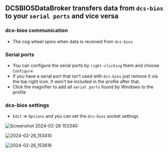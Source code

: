 ## DCSBIOSDataBroker transfers data from ```dcs-bios``` to your ```serial ports``` and vice versa


### dcs-bios communication
* The cog wheel spins when data is received from ```dcs-bios```

### Serial ports
* You can configure the serial ports by ```right-clicking``` them and choose ```Configure```
* If you have a serial port that isn't used with ```dcs-bios``` just remove it via the top right icon. It won't be included in the profile after that.
* Click the magnifier to add all ```serial ports``` found by Windows to the profile

### dcs-bios settings
* ```Edit``` => ```Options``` and you can set the ```dcs-bios``` socket settings


![Screenshot 2024-02-26 153340](https://github.com/DCS-Skunkworks/DCSBIOSDataBroker/assets/10453261/9ade9dc5-57fb-4670-bec3-4adb4c7d13ca)

![2024-02-26_153410](https://github.com/DCS-Skunkworks/DCSBIOSDataBroker/assets/10453261/3a5d8b08-67ff-40e9-8ced-1724f7ca6290)

![2024-02-26_153816](https://github.com/DCS-Skunkworks/DCSBIOSDataBroker/assets/10453261/1e52f52b-3f48-470b-9450-2d60ff45c1c9)

